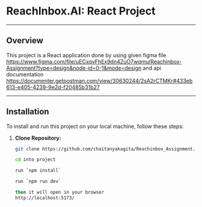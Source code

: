 # ReachInbox.AI: React Project

---

## Overview  

This project is a React application done by using given figma file https://www.figma.com/file/uECxqvFhEx9dn4ZuO7wqmu/Reachinbox-Assignment?type=design&node-id=0-1&mode=design
and api documentation https://documenter.getpostman.com/view/30630244/2sA2rCTMKr#433eb613-e405-4239-9e2d-f20485b31b27

---

## Installation

To install and run this project on your local machine, follow these steps:

1. **Clone Repository:**
   ```bash
   git clone https://github.com/chaitanyakagita/Reachinbox_Assignment.git

   cd into project

   run `npm install`

   run `npm run dev`

   then it will open in your browser 
   http://localhost:5173/
